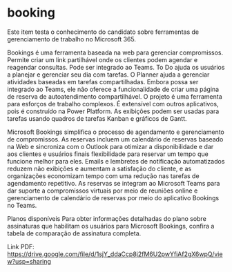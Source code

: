 # booking 

Este item testa o conhecimento do candidato sobre ferramentas de gerenciamento de trabalho no Microsoft 365.

Bookings é uma ferramenta baseada na web para gerenciar compromissos. Permite criar um link partilhável onde os clientes podem agendar e reagendar consultas. Pode ser integrado ao Teams. To Do ajuda os usuários a planejar e gerenciar seu dia com tarefas. O Planner ajuda a gerenciar atividades baseadas em tarefas compartilhadas. Embora possa ser integrado ao Teams, ele não oferece a funcionalidade de criar uma página de reserva de autoatendimento compartilhável. O projeto é uma ferramenta para esforços de trabalho complexos. É extensível com outros aplicativos, pois é construído na Power Platform. As exibições podem ser usadas para tarefas usando quadros de tarefas Kanban e gráficos de Gantt.


Microsoft Bookings simplifica o processo de agendamento e gerenciamento de compromissos. As reservas incluem um calendário de reservas baseado na Web e sincroniza com o Outlook para otimizar a disponibilidade e dar aos clientes e usuários finais flexibilidade para reservar um tempo que funcione melhor para eles. Emails e lembretes de notificação automatizados reduzem não exibições e aumentam a satisfação do cliente, e as organizações economizam tempo com uma redução nas tarefas de agendamento repetitivo. As reservas se integram ao Microsoft Teams para dar suporte a compromissos virtuais por meio de reuniões online e gerenciamento de calendário de reservas por meio do aplicativo Bookings no Teams.

Planos disponíveis
Para obter informações detalhadas do plano sobre assinaturas que habilitam os usuários para Microsoft Bookings, confira a tabela de comparação de assinatura completa.

Link PDF: https://drive.google.com/file/d/1sjY_ddaCcp8j2fM6U2pwYfiAf2gX6wpQ/view?usp=sharing
